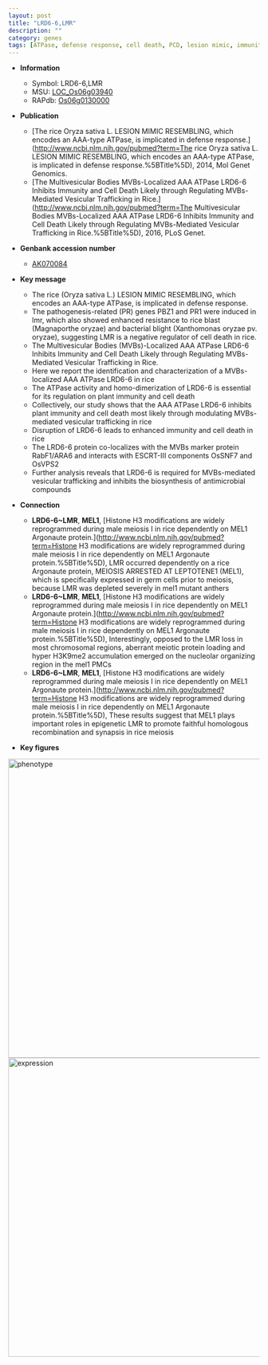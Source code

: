 ```yaml
---
layout: post
title: "LRD6-6,LMR"
description: ""
category: genes
tags: [ATPase, defense response, cell death, PCD, lesion mimic, immunity, R protein, vesicular, vesicular trafficking]
---
```


* **Information**  
    + Symbol: LRD6-6,LMR  
    + MSU: [LOC_Os06g03940](http://rice.plantbiology.msu.edu/cgi-bin/ORF_infopage.cgi?orf=LOC_Os06g03940)  
    + RAPdb: [Os06g0130000](http://rapdb.dna.affrc.go.jp/viewer/gbrowse_details/irgsp1?name=Os06g0130000)  

* **Publication**  
    + [The rice Oryza sativa L. LESION MIMIC RESEMBLING, which encodes an AAA-type ATPase, is implicated in defense response.](http://www.ncbi.nlm.nih.gov/pubmed?term=The rice Oryza sativa L. LESION MIMIC RESEMBLING, which encodes an AAA-type ATPase, is implicated in defense response.%5BTitle%5D), 2014, Mol Genet Genomics.
    + [The Multivesicular Bodies MVBs-Localized AAA ATPase LRD6-6 Inhibits Immunity and Cell Death Likely through Regulating MVBs-Mediated Vesicular Trafficking in Rice.](http://www.ncbi.nlm.nih.gov/pubmed?term=The Multivesicular Bodies MVBs-Localized AAA ATPase LRD6-6 Inhibits Immunity and Cell Death Likely through Regulating MVBs-Mediated Vesicular Trafficking in Rice.%5BTitle%5D), 2016, PLoS Genet.

* **Genbank accession number**  
    + [AK070084](http://www.ncbi.nlm.nih.gov/nuccore/AK070084)

* **Key message**  
    + The rice (Oryza sativa L.) LESION MIMIC RESEMBLING, which encodes an AAA-type ATPase, is implicated in defense response.
    + The pathogenesis-related (PR) genes PBZ1 and PR1 were induced in lmr, which also showed enhanced resistance to rice blast (Magnaporthe oryzae) and bacterial blight (Xanthomonas oryzae pv. oryzae), suggesting LMR is a negative regulator of cell death in rice.
    + The Multivesicular Bodies (MVBs)-Localized AAA ATPase LRD6-6 Inhibits Immunity and Cell Death Likely through Regulating MVBs-Mediated Vesicular Trafficking in Rice.
    + Here we report the identification and characterization of a MVBs-localized AAA ATPase LRD6-6 in rice
    + The ATPase activity and homo-dimerization of LRD6-6 is essential for its regulation on plant immunity and cell death
    + Collectively, our study shows that the AAA ATPase LRD6-6 inhibits plant immunity and cell death most likely through modulating MVBs-mediated vesicular trafficking in rice
    + Disruption of LRD6-6 leads to enhanced immunity and cell death in rice
    + The LRD6-6 protein co-localizes with the MVBs marker protein RabF1/ARA6 and interacts with ESCRT-III components OsSNF7 and OsVPS2
    + Further analysis reveals that LRD6-6 is required for MVBs-mediated vesicular trafficking and inhibits the biosynthesis of antimicrobial compounds

* **Connection**  
    + __LRD6-6~LMR__, __MEL1__, [Histone H3 modifications are widely reprogrammed during male meiosis I in rice dependently on MEL1 Argonaute protein.](http://www.ncbi.nlm.nih.gov/pubmed?term=Histone H3 modifications are widely reprogrammed during male meiosis I in rice dependently on MEL1 Argonaute protein.%5BTitle%5D), LMR occurred dependently on a rice Argonaute protein, MEIOSIS ARRESTED AT LEPTOTENE1 (MEL1), which is specifically expressed in germ cells prior to meiosis, because LMR was depleted severely in mel1 mutant anthers
    + __LRD6-6~LMR__, __MEL1__, [Histone H3 modifications are widely reprogrammed during male meiosis I in rice dependently on MEL1 Argonaute protein.](http://www.ncbi.nlm.nih.gov/pubmed?term=Histone H3 modifications are widely reprogrammed during male meiosis I in rice dependently on MEL1 Argonaute protein.%5BTitle%5D), Interestingly, opposed to the LMR loss in most chromosomal regions, aberrant meiotic protein loading and hyper H3K9me2 accumulation emerged on the nucleolar organizing region in the mel1 PMCs
    + __LRD6-6~LMR__, __MEL1__, [Histone H3 modifications are widely reprogrammed during male meiosis I in rice dependently on MEL1 Argonaute protein.](http://www.ncbi.nlm.nih.gov/pubmed?term=Histone H3 modifications are widely reprogrammed during male meiosis I in rice dependently on MEL1 Argonaute protein.%5BTitle%5D), These results suggest that MEL1 plays important roles in epigenetic LMR to promote faithful homologous recombination and synapsis in rice meiosis

* **Key figures**  
<img src="http://funRiceGenes.github.io/images/LMR.pheno.png" alt="phenotype"  style="width: 600px;"/>

<img src="http://funRiceGenes.github.io/images/LMR.exp.png" alt="expression"  style="width: 600px;"/>


